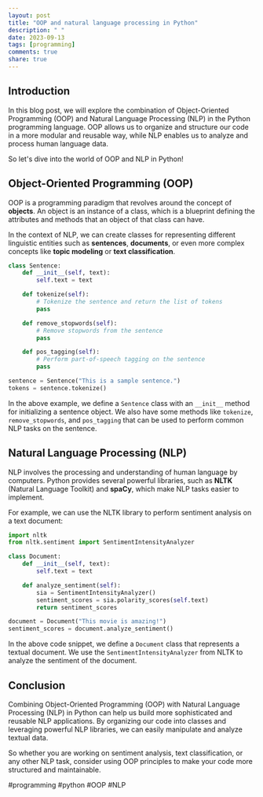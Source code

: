 ```yaml
---
layout: post
title: "OOP and natural language processing in Python"
description: " "
date: 2023-09-13
tags: [programming]
comments: true
share: true
---
```


## Introduction

In this blog post, we will explore the combination of Object-Oriented Programming (OOP) and Natural Language Processing (NLP) in the Python programming language. OOP allows us to organize and structure our code in a more modular and reusable way, while NLP enables us to analyze and process human language data.

So let's dive into the world of OOP and NLP in Python!

## Object-Oriented Programming (OOP)

OOP is a programming paradigm that revolves around the concept of **objects**. An object is an instance of a class, which is a blueprint defining the attributes and methods that an object of that class can have.

In the context of NLP, we can create classes for representing different linguistic entities such as **sentences**, **documents**, or even more complex concepts like **topic modeling** or **text classification**.

```python
class Sentence:
    def __init__(self, text):
        self.text = text

    def tokenize(self):
        # Tokenize the sentence and return the list of tokens
        pass

    def remove_stopwords(self):
        # Remove stopwords from the sentence
        pass

    def pos_tagging(self):
        # Perform part-of-speech tagging on the sentence
        pass

sentence = Sentence("This is a sample sentence.")
tokens = sentence.tokenize()
```

In the above example, we define a `Sentence` class with an `__init__` method for initializing a sentence object. We also have some methods like `tokenize`, `remove_stopwords`, and `pos_tagging` that can be used to perform common NLP tasks on the sentence.

## Natural Language Processing (NLP)

NLP involves the processing and understanding of human language by computers. Python provides several powerful libraries, such as **NLTK** (Natural Language Toolkit) and **spaCy**, which make NLP tasks easier to implement.

For example, we can use the NLTK library to perform sentiment analysis on a text document:

```python
import nltk
from nltk.sentiment import SentimentIntensityAnalyzer

class Document:
    def __init__(self, text):
        self.text = text

    def analyze_sentiment(self):
        sia = SentimentIntensityAnalyzer()
        sentiment_scores = sia.polarity_scores(self.text)
        return sentiment_scores

document = Document("This movie is amazing!")
sentiment_scores = document.analyze_sentiment()
```

In the above code snippet, we define a `Document` class that represents a textual document. We use the `SentimentIntensityAnalyzer` from NLTK to analyze the sentiment of the document.

## Conclusion

Combining Object-Oriented Programming (OOP) with Natural Language Processing (NLP) in Python can help us build more sophisticated and reusable NLP applications. By organizing our code into classes and leveraging powerful NLP libraries, we can easily manipulate and analyze textual data.

So whether you are working on sentiment analysis, text classification, or any other NLP task, consider using OOP principles to make your code more structured and maintainable.

#programming #python #OOP #NLP